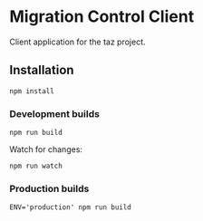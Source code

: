 # Migration Control Client

Client application for the taz project.

## Installation

`npm install`

### Development builds

`npm run build`

Watch for changes:

`npm run watch`

### Production builds

`ENV='production' npm run build`
